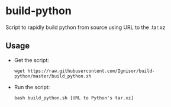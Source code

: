 # build-python
Script to rapidly build python from source using URL to the .tar.xz

## Usage
- Get the script:
  ```
  wget https://raw.githubusercontent.com/Ignisor/build-python/master/build_python.sh
  ```
  
- Run the script:
  ```
  bash build_python.sh [URL to Python's tar.xz]
  ```
